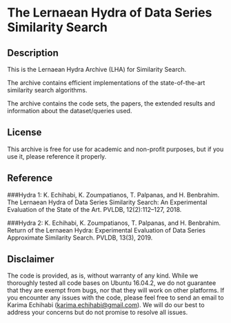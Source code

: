 # The Lernaean Hydra of Data Series Similarity Search

## Description

This is the Lernaean Hydra Archive (LHA) for Similarity Search.

The archive contains efficient implementations of the state-of-the-art similarity search algorithms.

The archive contains the code sets, the papers, the extended results and information
about the dataset/queries used.


## License
This archive is free for use for academic and non-profit purposes, but if you use it, please reference it properly.

## Reference
###Hydra 1: 
K. Echihabi, K. Zoumpatianos, T. Palpanas, and H. Benbrahim. The Lernaean Hydra of Data Series
Similarity Search: An Experimental Evaluation of the State of the Art. PVLDB, 12(2):112–127, 2018.

###Hydra 2: 
K. Echihabi, K. Zoumpatianos, T. Palpanas, and H. Benbrahim. Return of the Lernaean Hydra: 
Experimental Evaluation of Data Series Approximate Similarity Search. PVLDB, 13(3), 2019. 

## Disclaimer
The code is provided, as is, without warranty of any kind. While we thoroughly tested all code bases on Ubuntu 16.04.2, we 
do not guarantee that they are exempt from bugs, nor that they will work on other platforms. If you encounter any issues with the code, please feel free to send an email to Karima Echihabi (karima.echihabi@gmail.com). We will do our best to address your concerns but do not promise to resolve all issues.



